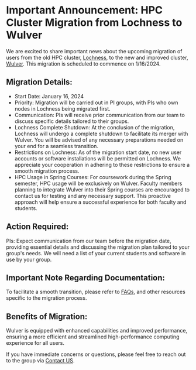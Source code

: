 # Important Announcement: HPC Cluster Migration from Lochness to Wulver
We are excited to share important news about the upcoming migration of users from the old HPC cluster, [Lochness](lochness.md), to the new and improved cluster, [Wulver](wulver.md). This migration is scheduled to commence on 1/16/2024.

## Migration Details:

* Start Date: January 16, 2024
* Priority: Migration will be carried out in PI groups, with PIs who own nodes in Lochness being migrated first.
* Communication: PIs will receive prior communication from our team to discuss specific details tailored to their groups.
* Lochness Complete Shutdown: At the conclusion of the migration, Lochness will undergo a complete shutdown to facilitate its merger with Wulver. You will be advised of any necessary preparations needed on your end for a seamless transition.
* Restrictions on Lochness: As of the migration start date, no new user accounts or software installations will be permitted on Lochness. We appreciate your cooperation in adhering to these restrictions to ensure a smooth migration process.
* HPC Usage in Spring Courses: For coursework during the Spring semester, HPC usage will be exclusively on Wulver. Faculty members planning to integrate Wulver into their Spring courses are encouraged to contact us for testing and any necessary support. This proactive approach will help ensure a successful experience for both faculty and students.

## Action Required:

PIs: Expect communication from our team before the migration date, providing essential details and discussing the migration plan tailored to your group's needs. We will need a list of your current students and software in use by your group.

## Important Note Regarding Documentation:

To facilitate a smooth transition, please refer to [FAQs](faqs.md), and other resources specific to the migration process.

## Benefits of Migration:

Wulver is equipped with enhanced capabilities and improved performance, ensuring a more efficient and streamlined high-performance computing experience for all users.

If you have immediate concerns or questions, please feel free to reach out to the group via [Contact US](contact.md).